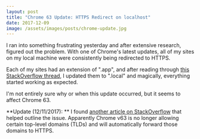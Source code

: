 ```yaml
---
layout: post
title: "Chrome 63 Update: HTTPS Redirect on localhost"
date: 2017-12-09
image: /assets/images/posts/chrome-update.jpg
---
```

I ran into something frustrating yesterday and after extensive research, figured out the problem. With one of Chrome's latest updates, all of my sites on my local machine were consistently being redirected to HTTPS.

Each of my sites had an extension of ".app", and after reading through [this StackOverflow thread](https://stackoverflow.com/questions/25277457/google-chrome-redirecting-localhost-to-https/47714902#47714902), I updated them to ".local" and magically, everything started working as expected.

I'm not entirely sure why or when this update occurred, but it seems to affect Chrome 63.

**Update (12/11/2017): **
I found [another article on StackOverflow](https://stackoverflow.com/questions/47735877/how-to-stop-chrome-from-redirecting-to-https) that helped outline the issue. Apparently Chrome v63 is no longer allowing certain top-level domains (TLDs) and will automatically forward those domains to HTTPS.